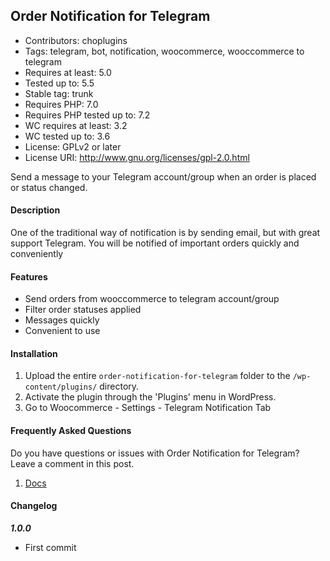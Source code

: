 ## Order Notification for Telegram

* Contributors: choplugins
* Tags: telegram, bot, notification, woocommerce, wooccommerce to telegram
* Requires at least: 5.0
* Tested up to: 5.5
* Stable tag: trunk
* Requires PHP: 7.0
* Requires PHP tested up to: 7.2
* WC requires at least: 3.2
* WC tested up to: 3.6
* License: GPLv2 or later
* License URI: http://www.gnu.org/licenses/gpl-2.0.html

Send a message to your Telegram account/group when an order is placed or status changed.

#### Description

One of the traditional way of notification is by sending email, but with great support Telegram. You will be notified of important orders quickly and conveniently

#### Features

* Send orders from wooccommerce to telegram account/group
* Filter order statuses applied
* Messages quickly
* Convenient to use

#### Installation

1. Upload the entire `order-notification-for-telegram` folder to the `/wp-content/plugins/` directory.
2. Activate the plugin through the 'Plugins' menu in WordPress.
3. Go to Woocommerce - Settings - Telegram Notification Tab

#### Frequently Asked Questions

Do you have questions or issues with Order Notification for Telegram? Leave a comment in this post.

1. [Docs](https://choplugins.com/en/blog/telegram-notification-woocommerce-tutorial)


#### Changelog

***1.0.0***
* First commit
